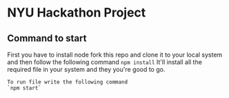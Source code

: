 # NYU Hackathon Project

##  Command to start
First you have to install node
fork this repo and clone it to your local system and then follow the following command
    `npm install` 
    It'll install all the required file in your system and they you're good to go.

    To run file write the following command
    `npm start`
